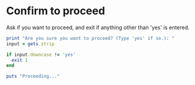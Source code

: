 # Confirm to proceed

Ask if you want to proceed, and exit if anything other than 'yes' is entered.

```ruby
print "Are you sure you want to proceed? (Type 'yes' if so.): "
input = gets.strip

if input.downcase != 'yes'
  exit 1
end

puts "Proceeding..."
```

